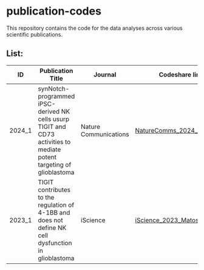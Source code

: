 # publication-codes
This repository contains the code for the data analyses across various scientific publications.

## List:
| ID 	| Publication Title 	| Journal 	| Codeshare link 	|
|---	|---	|---	|---	|
| 2024_1 	| synNotch-programmed iPSC-derived NK cells usurp TIGIT and CD73 activities   to mediate potent targeting of glioblastoma 	| Nature Communications 	| [NatureComms_2024_Matosevic](https://sagarutturkar.github.io/publication-codeshare/NatureComms_2024_Matosevic/) 	|
| 2023_1 	| TIGIT contributes to the regulation of 4-1BB and does not define NK cell   dysfunction in glioblastoma 	| iScience 	| [iScience_2023_Matosevic](https://sagarutturkar.github.io/publication-codeshare/iScience_2023_Matosevic/) 	|

